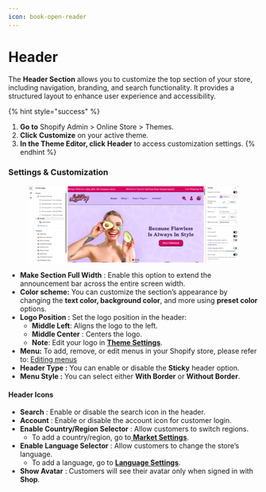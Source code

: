 ```yaml
---
icon: book-open-reader
---
```


# Header

The **Header Section** allows you to customize the top section of your store, including navigation, branding, and search functionality. It provides a structured layout to enhance user experience and accessibility.

{% hint style="success" %}
1. **Go to** Shopify Admin > Online Store > Themes.
2. **Click** **Customize** on your active theme.
3. **In the Theme Editor, click** **Header** to access customization settings.
{% endhint %}

### Settings & Customization

<figure><img src="../.gitbook/assets/header.png" alt=""><figcaption></figcaption></figure>

* **Make Section Full Width** : Enable this option to extend the announcement bar across the entire screen width.
* **Color scheme:** You can customize the section’s appearance by changing the **text color, background color**, and more using **preset color** options.
* &#x20;**Logo Position :** Set the logo position in the header:
  * **Middle Left**: Aligns the logo to the left.
  * **Middle Center** : Centers the logo.
  * **Note**: Edit your logo in [**Theme Settings**](broken-reference).
* **Menu:** To add, remove, or edit menus in your Shopify store, please refer to: [Editing menus](https://help.shopify.com/en/manual/online-store/menus-and-links/editing-menus)
* **Header Type :** You can enable or disable the **Sticky** header option.
* **Menu Style :** You can select either **With Border** or **Without Border**.

#### **Header Icons**

* **Search** : Enable or disable the search icon in the header.
* **Account** : Enable or disable  the account icon for customer login.
* **Enable Country/Region Selector** : Allow customers to switch regions.
  * To add a country/region, go to[ **Market Settings**](https://help.shopify.com/en/manual/international/managed-markets/setting-up).
* **Enable Language Selector** : Allow customers to change the store’s language.
  * To add a language, go to [**Language Settings**](https://help.shopify.com/en/manual/international/languages/manage-languages).
* **Show Avatar** : Customers will see their avatar only when signed in with **Shop**.
